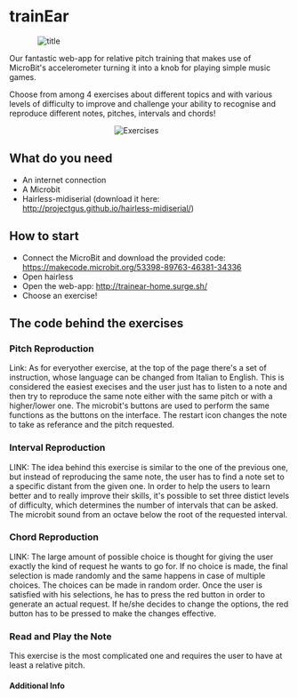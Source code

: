 # trainEar
&nbsp;&nbsp;&nbsp;&nbsp;&nbsp;&nbsp;&nbsp;&nbsp;&nbsp;&nbsp;&nbsp;&nbsp; ![title](https://66.media.tumblr.com/561c299469a3f1eac6fcbb6c54950688/tumblr_inline_pozn7q1t1B1szlklo_540.png "t")



Our fantastic web-app for relative pitch training that makes use of MicroBit's accelerometer turning it into a knob for playing simple music games. 

Choose from among 4 exercises about different topics and with various levels of difficulty to improve and challenge your ability to recognise and reproduce different notes, pitches, intervals and chords! 
 

&nbsp;&nbsp;&nbsp;&nbsp;&nbsp;&nbsp;&nbsp;&nbsp;&nbsp;&nbsp;&nbsp;&nbsp;&nbsp;&nbsp;&nbsp;&nbsp;&nbsp;&nbsp;&nbsp;&nbsp;&nbsp;&nbsp;&nbsp;&nbsp;&nbsp;&nbsp;&nbsp;&nbsp;&nbsp;&nbsp;&nbsp;&nbsp;&nbsp;&nbsp;&nbsp;&nbsp;&nbsp;&nbsp;&nbsp;&nbsp;&nbsp;&nbsp;&nbsp;&nbsp;&nbsp;&nbsp;&nbsp;&nbsp;![Exercises](http://oi65.tinypic.com/wcjps5.jpg "Es")

## What do you need
 * An internet connection
 * A Microbit
 * Hairless-midiserial (download it here: http://projectgus.github.io/hairless-midiserial/)

## How to start
* Connect the MicroBit and download the provided code: https://makecode.microbit.org/53398-89763-46381-34336
* Open hairless
* Open the web-app: http://trainear-home.surge.sh/
* Choose an exercise!


## The code behind the exercises



### Pitch Reproduction  

Link:
As for everyother exercise, at the top of the page there's a set of instruction, whose language can be changed from Italian to English.
This is considered the easiest execises and the user just has to listen to a note and then try to reproduce the same note either with the same pitch or with a higher/lower one. The microbit's buttons are used to perform the same functions as the buttons on the interface. 
The restart icon changes the note to take as referance and the pitch requested. 

### Interval Reproduction
LINK:
The idea behind this exercise is similar to the one of the previous one, but instead of reproducing the same note, the user has to find a note set to a specific distant from the given one. In order to help the users to learn better and to really improve their skills, it's possible to set three distict levels of difficulty, which determines the number of intervals that can be asked. 
The microbit sound from an octave below the root of the requested interval.

### Chord Reproduction
LINK:
The large amount of possible choice is thought for giving the user exactly the kind of request he wants to go for. If no choice is made, the final selection is made randomly and the same happens in case of multiple choices.
The choices can be made in random order. Once the user is satisfied with his selections, he has to press the red button in order to generate an actual request. If he/she decides to change the options, the red button has to be pressed to make the changes effective. 


### Read and Play the Note
This exercise is the most complicated one and requires the user to have at least a relative pitch. 


#### Additional Info
